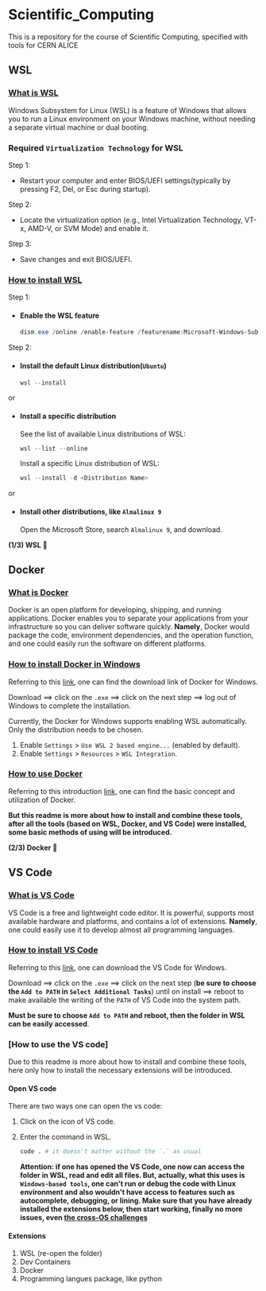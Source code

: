 # Scientific_Computing

This is a repository for the course of Scientific Computing, specified with tools for CERN ALICE

## WSL

### [What is WSL](https://learn.microsoft.com/en-us/windows/wsl/about)

Windows Subsystem for Linux (WSL) is a feature of Windows that allows you to run a Linux environment on your Windows machine, without needing a separate virtual machine or dual booting.

### Required `Virtualization Technology` for WSL

Step 1:

- Restart your computer and enter BIOS/UEFI settings(typically by pressing F2, Del, or Esc during startup).
  
Step 2:

- Locate the virtualization option (e.g., Intel Virtualization Technology, VT-x, AMD-V, or SVM Mode) and enable it.
  
Step 3:

- Save changes and exit BIOS/UEFI.

### [How to install WSL](https://learn.microsoft.com/en-us/windows/wsl/install)

Step 1:

- #### Enable the WSL feature

  ```powershell
  dism.exe /online /enable-feature /featurename:Microsoft-Windows-Subsystem-Linux /all /norestart
  ```

Step 2:

- #### Install the default Linux distribution(`Ubuntu`)

  ```powershell
  wsl --install
  ```

or

- #### Install a specific distribution
  
  See the list of available Linux distributions of WSL:

  ```powershell
  wsl --list --online
  ```

  Install a specific Linux distribution of WSL:

  ```powershell
  wsl --install -d <Distribution Name>
  ```

or

- #### Install other distributions, like `Almalinux 9`

  Open the Microsoft Store, search `Almalinux 9`, and download.

**(1/3) WSL 💯**

## Docker

### [What is Docker](https://docs.docker.com/get-started/docker-overview/)

Docker is an open platform for developing, shipping, and running applications. Docker enables you to separate your applications from your infrastructure so you can deliver software quickly.
**Namely**, Docker would package the code, environment dependencies, and the operation function, and one could easily run the software on different platforms.

### [How to install Docker in Windows](https://docs.docker.com/desktop/setup/install/windows-install/)

Referring to this [link](https://docs.docker.com/desktop/setup/install/windows-install/), one can find the download link of Docker for Windows.

Download ==> click on the `.exe` ==> click on the next step ==> log out of Windows to complete the installation.

Currently, the Docker for Windows supports enabling WSL automatically. Only the distribution needs to be chosen.

1. Enable `Settings` > `Use WSL 2 based engine...` (enabled by default).
2. Enable `Settings` > `Resources` > `WSL Integration`.

### [How to use Docker](https://docs.docker.com/get-started/introduction/)

Referring to this introduction [link](https://docs.docker.com/get-started/introduction/), one can find the basic concept and utilization of Docker.

**But this readme is more about how to install and combine these tools, after all the tools (based on WSL, Docker, and VS Code) were installed, some basic methods of using will be introduced.**

**(2/3) Docker 💯**

## VS Code

### [What is VS Code](https://www.youtube.com/watch?v=B-s71n0dHUk)

VS Code is a free and lightweight code editor. It is powerful, supports most available hardware and platforms, and contains a lot of extensions. **Namely**, one could easily use it to develop almost all programming languages.

### [How to install VS Code](https://code.visualstudio.com/download)

Referring to this [link](https://code.visualstudio.com/download), one can download the VS Code for Windows.

Download ==> click on the `.exe` ==> click on the next step (**be sure to choose the `Add to PATH` in `Select Additional Tasks`**) until on install ==> reboot to make available the writing of the `PATH` of VS Code into the system path.

**Must be sure to choose `Add to PATH` and reboot, then the folder in WSL can be easily accessed**.

### [How to use the VS code]

Due to this readme is more about how to install and combine these tools, here only how to install the necessary extensions will be introduced.

#### Open VS code

There are two ways one can open the vs code:

1. Click on the icon of VS code.
2. Enter the command in WSL.

    ```bash
    code . # it doesn't matter without the `.` as usual
    ```

    **Attention: if one has opened the VS Code, one now can access the folder in WSL, read and edit all files. But, actually, what this uses is `Windows-based tools`, one can't run or debug the code with Linux environment and also wouldn't have access to features such as autocomplete, debugging, or lining. Make sure that you have already installed the extensions below, then start working, finally no more issues, even [the cross-OS challenges](https://code.visualstudio.com/docs/remote/wsl)**

#### Extensions

1. WSL (re-open the folder)
2. Dev Containers
3. Docker
4. Programming langues package, like python